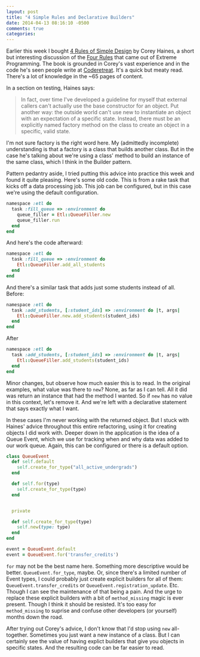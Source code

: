 ```yaml
---
layout: post
title: "4 Simple Rules and Declarative Builders"
date: 2014-04-13 08:16:10 -0500
comments: true
categories: 
---
```


Earlier this week I bought [4 Rules of Simple Design](http://articles.coreyhaines.com/posts/i-wrote-a-book/) by Corey Haines, a short but interesting discussion of the [Four Rules](http://c2.com/cgi/wiki?XpSimplicityRules) that came out of Extreme Programming. The book is grounded in Corey's vast experience and in the code he's seen people write at [Coderetreat](http://coderetreat.org/). It's a quick but meaty read. There's a lot of knowledge in the ~65 pages of content.

<!-- more -->

In a section on testing, Haines says:

> In fact, over time I've developed a guideline for myself that external callers can't actually use the base constructor for an object. Put another way: the outside world can't use new to instantiate an object with an expectation of a specific state. Instead, there must be an explicitly named factory method on the class to create an object in a specific, valid state.

I'm not sure factory is the right word here. My (admittedly incomplete) understanding is that a factory is a class that builds another class. But in the case he's talking about we're using a class' method to build an instance of the same class, which I think in the Builder pattern.

Pattern pedantry aside, I tried putting this advice into practice this week and found it quite pleasing. Here's some old code. This is from a rake task that kicks off a data processing job. This job can be configured, but in this case we're using the default configuration.

```ruby
namespace :etl do
  task :fill_queue => :environment do
    queue_filler = Etl::QueueFiller.new
    queue_filler.run
  end
end
```

And here's the code afterward:

```ruby
namespace :etl do
  task :fill_queue => :environment do
    Etl::QueueFiller.add_all_students
  end
end
```

And there's a similar task that adds just some students instead of all. Before:

```ruby
namespace :etl do
  task :add_students, [:student_ids] => :environment do |t, args|
    Etl::QueueFiller.new.add_students(student_ids)
  end
end
```

After

```ruby
namespace :etl do
  task :add_students, [:student_ids] => :environment do |t, args|
    Etl::QueueFiller.add_students(student_ids)
  end
end
```

Minor changes, but observe how much easier this is to read. In the original examples, what value was there to `new`? None, as far as I can tell. All it did was return an instance that had the method I wanted. So if `new` has no value in this context, let's remove it. And we're left with a declarative statement that says exactly what I want.

In these cases I'm never working with the returned object. But I stuck with Haines' advice throughout this entire refactoring, using it for creating objects I did work with. Deeper down in the application is the idea of a Queue Event, which we use for tracking when and why data was added to our work queue. Again, this can be configured or there is a default option.

```ruby
class QueueEvent
  def self.default
    self.create_for_type("all_active_undergrads")
  end

  def self.for(type)
    self.create_for_type(type)
  end


  private

  def self.create_for_type(type)
    self.new(type: type)
  end
end

event = QueueEvent.default
event = QueueEvent.for('transfer_credits')
```

`for` may not be the best name here. Something more descriptive would be better. `QueueEvent.for_type`, maybe. Or, since there's a limited number of Event types, I could probably just create explicit builders for all of them: `QueueEvent.transfer_credits` or `QueueEvent.registration_update`. Etc. Though I can see the maintenance of that being a pain. And the urge to replace these explicit builders with a bit of `method_missing` magic is ever present. Though I think it should be resisted. It's too easy for `method_missing` to suprise and confuse other developers (or yourself) months down the road.

After trying out Corey's advice, I don't know that I'd stop using `new` all-together. Sometimes you just want a new instance of a class. But I can certainly see the value of having explict builders that give you objects in specific states. And the resulting code can be far easier to read.
